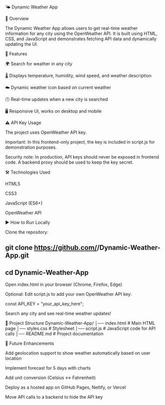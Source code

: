 🌤️ Dynamic Weather App

📌 Overview

The Dynamic Weather App allows users to get real-time weather information for any city using the OpenWeather API.
It is built using HTML, CSS, and JavaScript and demonstrates fetching API data and dynamically updating the UI.

🚀 Features

🌍 Search for weather in any city

🌡️ Displays temperature, humidity, wind speed, and weather description

☁️ Dynamic weather icon based on current weather

🕒 Real-time updates when a new city is searched

🖥️ Responsive UI, works on desktop and mobile

⚠️ API Key Usage

The project uses OpenWeather API key.

Important: In this frontend-only project, the key is included in script.js for demonstration purposes.

Security note: In production, API keys should never be exposed in frontend code. A backend proxy should be used to keep the key secret.

🛠️ Technologies Used

HTML5

CSS3

JavaScript (ES6+)

OpenWeather API

▶️ How to Run Locally

Clone the repository:

## git clone https://github.com/<your-username>/Dynamic-Weather-App.git
## cd Dynamic-Weather-App


Open index.html in your browser (Chrome, Firefox, Edge)

Optional: Edit script.js to add your own OpenWeather API key:

const API_KEY = "your_api_key_here";


Search any city and see real-time weather updates!

📂 Project Structure
Dynamic-Weather-App/
│── index.html      # Main HTML page
│── styles.css      # Stylesheet
│── script.js       # JavaScript code for API calls
│── README.md       # Project documentation

🎯 Future Enhancements

Add geolocation support to show weather automatically based on user location

Implement forecast for 5 days with charts

Add unit conversion (Celsius ↔ Fahrenheit)

Deploy as a hosted app on GitHub Pages, Netlify, or Vercel

Move API calls to a backend to hide the API key
